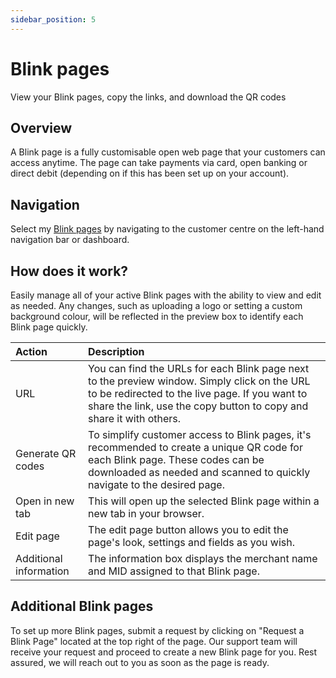 ```yaml
---
sidebar_position: 5
---
```


# Blink pages
View your Blink pages, copy the links, and download the QR codes

## Overview

A Blink page is a fully customisable open web page that your customers can access anytime. The page can take payments via card, open banking or direct debit (depending on if this has been set up on your account). 

## Navigation

Select my [Blink pages](https://secure.blinkpayment.co.uk/admin/customer-centre/blink-pages) by navigating to the customer centre on the left-hand navigation bar or dashboard.

## How does it work?

Easily manage all of your active Blink pages with the ability to view and edit as needed. Any changes, such as uploading a logo or setting a custom background colour, will be reflected in the preview box to identify each Blink page quickly.

| Action                 | Description                                                                                                                                                                                                           |
| :--------------------- | :-------------------------------------------------------------------------------------------------------------------------------------------------------------------------------------------------------------------- |
| URL                    | You can find the URLs for each Blink page next to the preview window. Simply click on the URL to be redirected to the live page. If you want to share the link, use the copy button to copy and share it with others. |
| Generate QR codes      | To simplify customer access to Blink pages, it's recommended to create a unique QR code for each Blink page. These codes can be downloaded as needed and scanned to quickly navigate to the desired page.             |
| Open in new tab        | This will open up the selected Blink page within a new tab in your browser.                                                                                                                                           |
| Edit page              | The edit page button allows you to edit the page's look, settings and fields as you wish.                                                                                                                             |
| Additional information | The information box displays the merchant name and MID assigned to that Blink page.                                                                                                                                   |

## Additional Blink pages

To set up more Blink pages, submit a request by clicking on "Request a Blink Page" located at the top right of the page. Our support team will receive your request and proceed to create a new Blink page for you. Rest assured, we will reach out to you as soon as the page is ready.